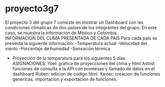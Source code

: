 # proyecto3g7
El proyecto 3 del grupo 7 consiste en mostrar un Dashboard con las condiciones climaticas de dos paises de los integrantes del grupo. En este caso, se muestra la información de México y Colombia.  
INFORMACION DEL CLIMA PRESENTADA DE CADA PAIS
Para cada país se presenta la siguiente información: 
-Temperatura actual 
-Velocidad del viento
-Porcentaje de humedad
-Sensación térmica 
- Proyección de la temperatura para los siguientes 5 días.
ASIGNACIONES: 
Yoel: grafica de proyecciones del clima y html 
Astrid: funciones de consulta a la API con promesas y llamado de datos en el dashboard
Ruben: edicion de codigo html. 
Xavier: creacion de funciones genericas, importacion y exportacion de funciones. 